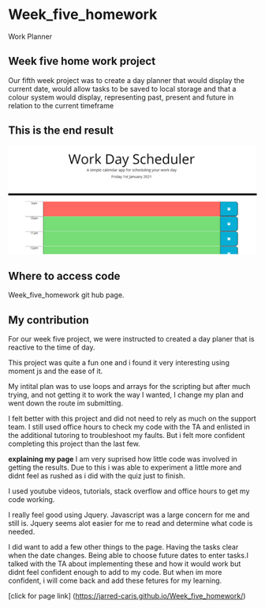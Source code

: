 # Week_five_homework

Work Planner

## Week five home work project

Our fifth week project was to create a day planner that would display the current date, would allow tasks to be saved to local storage and that a colour system would display, representing past, present and future in relation to the current timeframe

## This is the end result

![Work planner](Assets/planner.PNG)

## Where to access code

Week_five_homework git hub page.

## My contribution

For our week five project, we were instructed to created a day planer that is reactive to the time of day.

This project was quite a fun one and i found it very interesting using moment js and the ease of it.

My intital plan was to use loops and arrays for the scripting but after much trying, and not getting it to work the way I wanted, I change my plan and went down the route im submitting.

I felt better with this project and did not need to rely as much on the support team. I still used office hours to check my code with the TA and enlisted in the additional tutoring to troubleshoot my faults. But i felt more confident completing this project than the last few.

**explaining my page**
I am very suprised how little code was involved in getting the results. Due to this i was able to experiment a little more and didnt feel as rushed as i did with the quiz just to finish.

I used youtube videos, tutorials, stack overflow and office hours to get my code working.

I really feel good using Jquery. Javascript was a large concern for me and still is. Jquery seems alot easier for me to read and determine what code is needed.

I did want to add a few other things to the page. Having the tasks clear when the date changes. Being able to choose future dates to enter tasks.I talked with the TA about implementing these and how it would work but didnt feel confident enough to add to my code. But when im more confident, i will come back and add these fetures for my learning.

[click for page link] (https://jarred-caris.github.io/Week_five_homework/)
